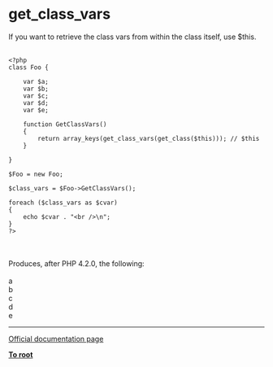 # get_class_vars



If you want to retrieve the class vars from within the class itself, use $this.<br><br>

```
<?php
class Foo {

    var $a;
    var $b;
    var $c;
    var $d;
    var $e;

    function GetClassVars()
    {
        return array_keys(get_class_vars(get_class($this))); // $this
    }

}

$Foo = new Foo;

$class_vars = $Foo->GetClassVars();

foreach ($class_vars as $cvar)
{
    echo $cvar . "<br />\n";
}
?>
```
<br><br>Produces, after PHP 4.2.0, the following:<br><br>a<br>b<br>c<br>d<br>e  

---

[Official documentation page](https://www.php.net/manual/en/function.get-class-vars.php)

**[To root](/README.md)**